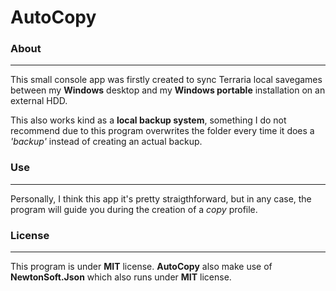 # AutoCopy

### About
---
This small console app was firstly created to sync Terraria local savegames between my **Windows** desktop and my **Windows portable** installation on an external HDD.

This also works kind as a **local backup system**, something I do not recommend due to this program overwrites the folder every time it does a _'backup'_ instead of creating an actual backup.

### Use
---
Personally, I think this app it's pretty straigthforward, but in any case, the program will guide you during the creation of a _copy_ profile.

### License
---
This program is under **MIT** license. 
**AutoCopy** also make use of **NewtonSoft.Json** which also runs under **MIT** license.
